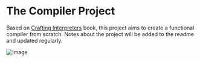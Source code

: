 # The Compiler Project
Based on [Crafting Interpreters](https://craftinginterpreters.com/contents.html) book, this project aims to create a functional compiler from scratch. Notes about the project will be added to the readme and updated regularly.

![image](https://user-images.githubusercontent.com/42544598/178159388-fdccd2ba-7d9f-4860-b536-73a0e7c55b75.png)
